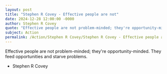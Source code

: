 ```yaml
---
layout: post
title: "Stephen R Covey - Effective people are not"
date: 2024-12-28 12:00:00 -0000
author: Stephen R Covey
quote: "Effective people are not problem-minded; they're opportunity-minded. They feed opportunities and starve problems."
subject: Action
permalink: /Action/Stephen R Covey/Stephen R Covey - Effective people are not
---
```


Effective people are not problem-minded; they're opportunity-minded. They feed opportunities and starve problems.

- Stephen R Covey
